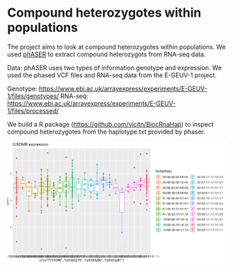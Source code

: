 # Compound heterozygotes within populations
The project aims to look at compound heterozygotes within populations. We used [phASER](https://github.com/secastel/phaser) to extract compound heterozygots from RNA-seq data. 

Data:
phASER uses two types of information genotype and expression. 
We used the phased VCF files and RNA-seq data from the E-GEUV-1 project. 

Genotype:
https://www.ebi.ac.uk/arrayexpress/experiments/E-GEUV-1/files/genotypes/
RNA-seq:
https://www.ebi.ac.uk/arrayexpress/experiments/E-GEUV-1/files/processed/

We build a R package (https://github.com/vjcitn/BiocRnaHap) to inspect compound heterozygotes from the haplotype.txt provided by phaser.

![Example of expression in GEUVADIS stratified by SNP-configurations as identified by phaser in NA06986](boxes.png)
